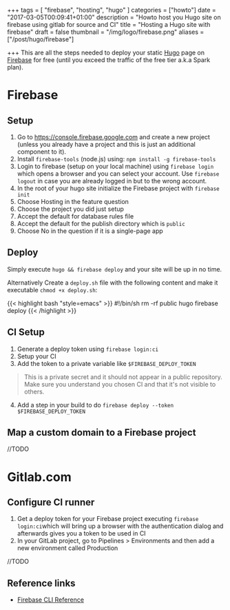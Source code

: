 +++
tags = [
	"firebase",
	"hosting",
	"hugo"
]
categories = ["howto"]
date = "2017-03-05T00:09:41+01:00"
description = "Howto host you Hugo site on firebase using gitlab for source and CI"
title = "Hosting a Hugo site with firebase"
draft = false
thumbnail = "/img/logo/firebase.png"
aliases = ["/post/hugo/firebase"]

+++
This are all the steps needed to deploy your static [Hugo](/tags/hugo) page on [Firebase](/tags/firebase) for free (until you exceed the traffic of the free tier a.k.a Spark plan).
<!--more-->

# Firebase

## Setup
1. Go to https://console.firebase.google.com and create a new project (unless you already have a project and this is just an additional component to it). 
2. Install `firebase-tools` (node.js) using: `npm install -g firebase-tools`
3. Login to firebase (setup on your local machine) using `firebase login` which opens a browser and you can select your account. Use `firebase logout` in case you are already logged in but to the wrong account.
3. In the root of your hugo site initialize the Firebase project with `firebase init`
4. Choose Hosting in the feature question
5. Choose the project you did just setup
6. Accept the default for database rules file
7. Accept the default for the publish directory which is `public`
8. Choose No in the question if it is a single-page app

## Deploy
Simply execute `hugo && firebase deploy` and your site will be up in no time.

Alternatively Create a `deploy.sh` file with the following content and make it executable `chmod +x deploy.sh`:

{{< highlight bash "style=emacs" >}}
#!/bin/sh
rm -rf public
hugo
firebase deploy
{{< /highlight >}}

## CI Setup
1. Generate a deploy token using `firebase login:ci`
2. Setup your CI
3. Add the token to a private variable like `$FIREBASE_DEPLOY_TOKEN`

> This is a private secret and it should not appear in a public repository. Make sure you understand you chosen CI and that it's not visible to others.

4. Add a step in your build to do `firebase deploy --token $FIREBASE_DEPLOY_TOKEN`

## Map a custom domain to a Firebase project
//TODO

# Gitlab.com

## Configure CI runner
1. Get a deploy token for your Firebase project executing ```firebase login:ci```which will bring up a browser with the authentication dialog and afterwards gives you a token to be used in CI
2. In your GitLab project, go to Pipelines > Environments and then add a new environment called Production

//TODO

## Reference links
* [Firebase CLI Reference](https://firebase.google.com/docs/cli/#administrative_commands)